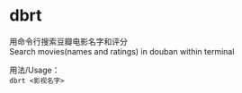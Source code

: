# dbrt
用命令行搜索豆瓣电影名字和评分 </br>Search movies(names and ratings) in douban within terminal

用法/Usage：</br> `dbrt <影视名字>`
